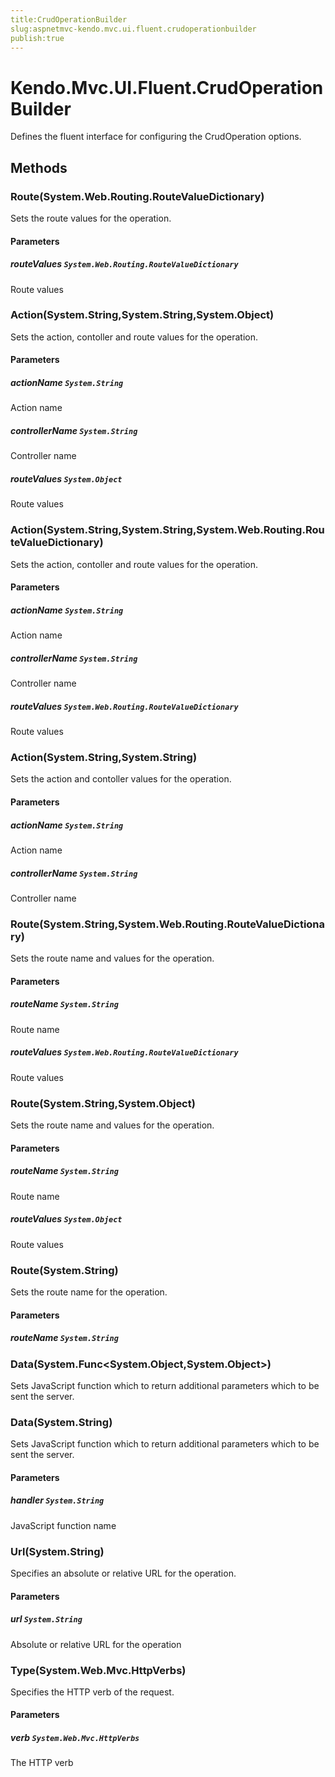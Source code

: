```yaml
---
title:CrudOperationBuilder
slug:aspnetmvc-kendo.mvc.ui.fluent.crudoperationbuilder
publish:true
---
```


# Kendo.Mvc.UI.Fluent.CrudOperationBuilder
Defines the fluent interface for configuring the CrudOperation options.



## Methods

### Route(System.Web.Routing.RouteValueDictionary)
Sets the route values for the operation.


#### Parameters

##### routeValues `System.Web.Routing.RouteValueDictionary`
Route values




### Action(System.String,System.String,System.Object)
Sets the action, contoller and route values for the operation.


#### Parameters

##### actionName `System.String`
Action name

##### controllerName `System.String`
Controller name

##### routeValues `System.Object`
Route values




### Action(System.String,System.String,System.Web.Routing.RouteValueDictionary)
Sets the action, contoller and route values for the operation.


#### Parameters

##### actionName `System.String`
Action name

##### controllerName `System.String`
Controller name

##### routeValues `System.Web.Routing.RouteValueDictionary`
Route values




### Action(System.String,System.String)
Sets the action and contoller values for the operation.


#### Parameters

##### actionName `System.String`
Action name

##### controllerName `System.String`
Controller name




### Route(System.String,System.Web.Routing.RouteValueDictionary)
Sets the route name and values for the operation.


#### Parameters

##### routeName `System.String`
Route name

##### routeValues `System.Web.Routing.RouteValueDictionary`
Route values




### Route(System.String,System.Object)
Sets the route name and values for the operation.


#### Parameters

##### routeName `System.String`
Route name

##### routeValues `System.Object`
Route values




### Route(System.String)
Sets the route name for the operation.


#### Parameters

##### routeName `System.String`





### Data(System.Func\<System.Object,System.Object\>)
Sets JavaScript function which to return additional parameters which to be sent the server.




### Data(System.String)
Sets JavaScript function which to return additional parameters which to be sent the server.


#### Parameters

##### handler `System.String`
JavaScript function name




### Url(System.String)
Specifies an absolute or relative URL for the operation.


#### Parameters

##### url `System.String`
Absolute or relative URL for the operation




### Type(System.Web.Mvc.HttpVerbs)
Specifies the HTTP verb of the request.


#### Parameters

##### verb `System.Web.Mvc.HttpVerbs`
The HTTP verb





